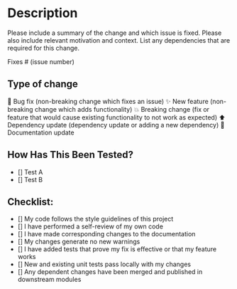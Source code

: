 # Description

Please include a summary of the change and which issue is fixed. Please also include relevant motivation and context. List any dependencies that are required for this change.

Fixes # (issue number)

## Type of change

:bug: Bug fix (non-breaking change which fixes an issue)
:sparkles: New feature (non-breaking change which adds functionality)
:boom: Breaking change (fix or feature that would cause existing functionality to not work as expected)
:arrow_up: Dependency update (dependency update or adding a new dependency)
:memo: Documentation update

## How Has This Been Tested?

- [] Test A
- [] Test B

## Checklist:

- [] My code follows the style guidelines of this project
- [] I have performed a self-review of my own code
- [] I have made corresponding changes to the documentation
- [] My changes generate no new warnings
- [] I have added tests that prove my fix is effective or that my feature works
- [] New and existing unit tests pass locally with my changes
- [] Any dependent changes have been merged and published in downstream modules
